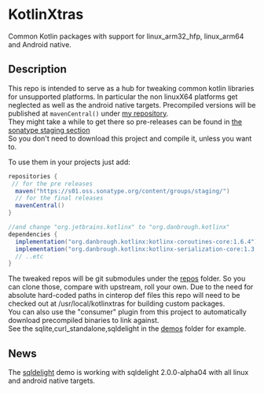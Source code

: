 # KotlinXtras

Common Kotlin packages with support for linux_arm32_hfp, linux_arm64 and Android native.


## Description

This repo is intended to serve as a hub for tweaking common kotlin libraries for unsupported platforms.
In particular the non linuxX64 platforms get neglected as well as the android native targets.
Precompiled versions will be published at `mavenCentral()` under [my repository](https://repo.maven.apache.org/maven2/org/danbrough/).  
They might take a while to get there so pre-releases can be found in [the sonatype staging section](https://s01.oss.sonatype.org/content/groups/staging/org/danbrough/)  
So you don't need to download this project and compile it, unless you want to.  

To use them in your projects just add: 

```gradle 
repositories {
 // for the pre releases
  maven("https://s01.oss.sonatype.org/content/groups/staging/")
  // for the final releases
  mavenCentral()
}

//and change "org.jetbrains.kotlinx" to "org.danbrough.kotlinx"
dependencies {
  implementation("org.danbrough.kotlinx:kotlinx-coroutines-core:1.6.4")
  implementation("org.danbrough.kotlinx:kotlinx-serialization-core:1.3.3")
  // ..etc 
}
```

The tweaked repos will be git submodules under the [repos](./repos) folder.
So you can clone those, compare with upstream, roll your own.
Due to the need for absolute hard-coded paths in cinterop def files this repo will need to be checked out at /usr/local/kotlinxtras
for building custom packages.  
You can also use the "consumer" plugin from this project to automatically download precompiled binaries to link against.  
See the sqlite,curl_standalone,sqldelight in the [demos](./demos) folder for example.


## News


The [sqldelight](./demos/sqldelight) demo is working with sqldelight 2.0.0-alpha04 with all linux and android native targets.










